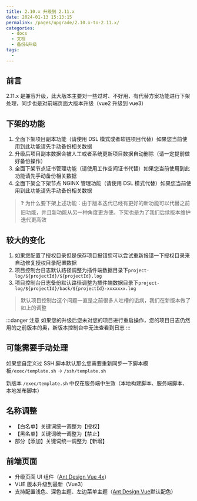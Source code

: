 ```yaml
---
title: 2.10.x 升级到 2.11.x
date: 2024-01-13 15:13:15
permalink: /pages/upgrade/2.10.x-to-2.11.x/
categories:
  - docs
  - 文档
  - 备份&升级
tags:
  - 
---
```



## 前言

2.11.x 是兼容升级，此大版本主要对一些过时、不好用、有代替方案功能进行下架处理，同步也是对前端页面大版本升级（vue2 升级到 vue3）

## 下架的功能


1. 全面下架项目副本功能（请使用 DSL 模式或者软链项目代替）如果您当前使用到此功能请先手动备份相关数据
2. 升级后项目副本数据会被人工或者系统更新项目数据自动删除（请一定提前做好备份操作）
3. 全面下架节点证书管理功能（请使用工作空间证书代替）如果您当前使用到此功能请先手动备份相关数据
4. 全面下架全下架节点 NGINX 管理功能（请使用 DSL 模式代替）如果您当前使用到此功能请先手动备份相关数据

>❓ 为什么要下架上述功能：由于版本迭代已经有更好的新功能可以代替之前旧功能，并且新功能从另一种角度更方便。下架也是为了我们后续版本维护迭代更高效

## 较大的变化


1. 如果您配置了授权目录但是保存项目报错您可以尝试重新报错一下授权目录来自动修复授权目录配置数据
2. 项目控制台日志默认路径调整为插件端数据目录下`project-log/${projectId}/${projectId}.log`
3. 项目控制台日志备份默认路径调整为插件端数据目录下`project-log/${projectId}/back/${projectId}-xxxxxxx.log`

> 默认项目控制台这个问题一直是之前很多人吐槽的诟病，我们在新版本做了如上的调整

:::danger 注意
如果您的升级后您未对您的项目进行重启操作，您的项目日志仍然用的之前版本的奥，新版本控制台中无法查看到日志
:::

## 可能需要手动处理


如果您自定义过 SSH 脚本默认那么您需要重新同步一下脚本模板`/exec/template.sh` -> `/ssh/template.sh`

新版本 `/exec/template.sh` 中仅在服务端中生效（本地构建脚本、服务端脚本、本地发布脚本）

## 名称调整

- 【白名单】关键词统一调整为【授权】
- 【黑名单】关键词统一调整为【禁止】
- 部分【添加】关键词统一调整为【新增】

## 前端页面

- 升级页面 UI 组件（[Ant Design Vue 4x](https://www.antdv.com/components/icon-cn/)）
- VUE 版本升级到最新（Vue3）
- 支持配置浅色、深色主题、左边菜单主题（[Ant Design Vue](https://www.antdv.com/docs/vue/customize-theme-cn)默认配色）